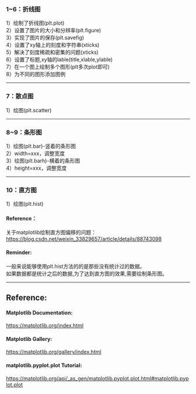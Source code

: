 ### 1~6：折线图

1）绘制了折线图(plt.plot)  
2）设置了图片的大小和分辨率(plt.figure)  
3）实现了图片的保存(plt.savefig)  
4）设置了xy轴上的刻度和字符串(xticks)  
5）解决了刻度稀疏和密集的问题(xticks)  
6）设置了标题,xy轴的lable(title,xlable,ylable)  
7）在一个图上绘制多个图形(plt多次plot即可)  
8）为不同的图形添加图例  

***    
### 7：散点图

1）绘图(plt.scatter)

***
### 8~9：条形图

1）绘图(plt.bar)-竖着的条形图  
2）width=xxx，调整宽度  
3）绘图(plt.barh)-横着的条形图  
4）height=xxx，调整宽度

***
### 10：直方图  
1）绘图(plt.hist)  
#### Reference：  
关于matplotlib绘制直方图偏移的问题：  
https://blog.csdn.net/weixin_33829657/article/details/88743098  
#### Reminder:  
一般来说能够使用plt.hist方法的的是那些没有统计过的数据。  
如果数据都是统计之后的数据,为了达到直方图的效果,需要绘制条形图。
***

## Reference:  
#### Matplotlib Documentation:  
https://matplotlib.org/index.html  
#### Matplotlib Gallery:  
https://matplotlib.org/gallery/index.html  
#### matplotlib.pyplot.plot Tutorial:  
https://matplotlib.org/api/_as_gen/matplotlib.pyplot.plot.html#matplotlib.pyplot.plot  
